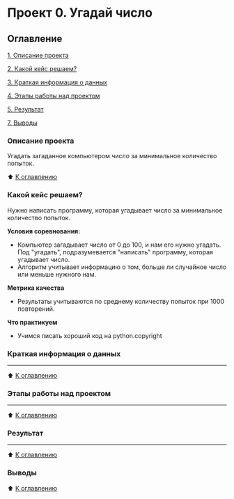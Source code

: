 # Проект 0. Угадай число

## Оглавление
[1. Описание проекта](https://github.com/Aduardrud/my_data/blob/main/project_0/README.md#Описание-проекта)

[2. Какой кейс решаем?](https://github.com/Aduardrud/my_data/blob/main/project_0/README.md#Какой-кейс-решаем)

[3. Краткая информация о данных](https://github.com/Aduardrud/my_data/blob/main/project_0/README.md#Краткая-информация-о-данных)

[4. Этапы работы над проектом](https://github.com/Aduardrud/my_data/blob/main/project_0/README.md#Этапы-работы-над-проектом)

[5. Результат](https://github.com/Aduardrud/my_data/blob/main/project_0/README.md#Результат)

[7. Выводы](https://github.com/Aduardrud/my_data/blob/main/project_0/README.md#Выводы)

### Описание проекта
Угадать загаданное компьютером число за минимальное количество попыток.

:arrow_up: [К оглавлению](https://github.com/Aduardrud/my_data/blob/main/project_0/README.md#Оглавление)

  
### Какой кейс решаем?
Нужно написать программу, которая угадывает число за минимальное количество попыток.

**Условия соревнования:**
- Компьютер загадывает число от 0 до 100, и нам его нужно угадать. Под "угадать", подразумевается "написать" программу, которая угадывает число.
- Алгоритм учитывает информацию о том, больше ли случайное число или меньше нужного нам.

**Метрика качества**
- Результаты учитываются по среднему количеству попыток при 1000 повторений.

**Что практикуем**
- Учимся писать хороший код на python.copyright


### Краткая информация о данных
*******
:arrow_up: [К оглавлению](https://github.com/Aduardrud/my_data/blob/main/project_0/README.md#Оглавление)

### Этапы работы над проектом
*******

:arrow_up: [К оглавлению](https://github.com/Aduardrud/my_data/blob/main/project_0/README.md#Оглавление)

### Результат
*******

:arrow_up: [К оглавлению](https://github.com/Aduardrud/my_data/blob/main/project_0/README.md#Оглавление)

### Выводы

:arrow_up: [К оглавлению](https://github.com/Aduardrud/my_data/blob/main/project_0/README.md#Оглавление)

           
